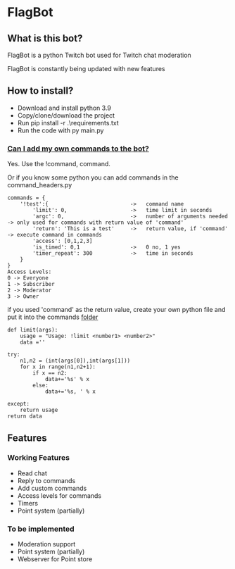 # FlagBot
## What is this bot?
FlagBot is a python Twitch bot used for Twitch chat moderation

FlagBot is constantly being updated with new features
## How to install?
* Download and install python 3.9
* Copy/clone/download the project
* Run pip install -r .\requirements.txt
* Run the code with py main.py

### [Can I add my own commands to the bot?](https://github.com/Flaganti/Twitch/blob/master/command_headers.py)

Yes. Use the !command, command.

Or if you know some python you can add commands in the command_headers.py

    commands = {
        '!test':{                          ->   command name
            'limit': 0,                    ->   time limit in seconds
            'argc': 0,                     ->   number of arguments needed -> only used for commands with return value of 'command'
            'return': 'This is a test'     ->   return value, if 'command' -> execute command in commands
            'access': [0,1,2,3]
            'is_timed': 0,1                ->   0 no, 1 yes
            'timer_repeat': 300            ->   time in seconds
        }
    }
    Access Levels:
    0 -> Everyone
    1 -> Subscriber
    2 -> Moderator
    3 -> Owner
    
if you used 'command' as the return value, create your own python file and put it into the commands [folder](https://github.com/Flaganti/Twitch/blob/master/commands/)

    def limit(args):
        usage = "Usage: !limit <number1> <number2>"
        data =''
    
    try:
        n1,n2 = (int(args[0]),int(args[1]))
        for x in range(n1,n2+1):
            if x == n2:
                data+='%s' % x
            else:
                data+='%s, ' % x

    except:
        return usage
    return data

## Features
### Working Features
* Read chat
* Reply to commands
* Add custom commands
* Access levels for commands
* Timers
* Point system (partially)
### To be implemented
* Moderation support 
* Point system (partially)
* Webserver for Point store
